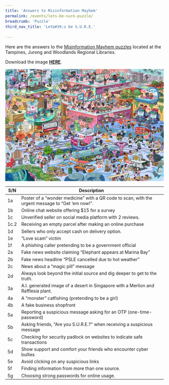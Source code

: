 ```yaml
---
title: 'Answers to Misinformation Mayhem'
permalink: /events/lets-be-sure-puzzle/
breadcrumb: 'Puzzle'
third_nav_title: 'Let&#39;s be S.U.R.E.'

---
```


Here are the answers to the [Misinformation Mayhem puzzles](/events/lets-be-sure-activations/) located at the Tampines, Jurong and Woodlands Regional Libraries.

Download the image **[HERE](https://go.gov.sg/sure-misinfo-mayhem)**.

![](/images/misinformation-mayhem-numbered2.jpg)



 

| **S/N** | **Description**                                              |
| ------- | ------------------------------------------------------------ |
| 1a      | Poster of a “wonder  medicine” with a QR code to scan, with the urgent message to “Get ‘em now!”. |
| 1b      | Online chat website  offering $15 for a survey               |
| 1c      | Unverified seller on social  media platform with 2 reviews.  |
| 1c.2    | Receiving an empty parcel  after making an online purchase   |
| 1d      | Sellers who only accept  cash on delivery option.            |
| 1e      | “Love scam” victim                                           |
| 1f      | A phishing caller  pretending to be a government official    |
| 2a      | Fake news website claiming  “Elephant appears at Marina Bay” |
| 2b      | Fake news headline “PSLE  cancelled due to hot weather”      |
| 2c      | News about a “magic  pill” message                           |
| 2d      | Always look beyond the  initial source and dig deeper to get to the truth. |
| 3a      | A.I. generated image of a  desert in Singapore with a Merlion and Rafflesia plant. |
| 4a      | A “monster” catfishing  (pretending to be a girl)            |
| 4b      | A fake business shopfront                                    |
| 5a      | Reporting a suspicious  message asking for an OTP (one-time-password) |
| 5b      | Asking friends, “Are you  S.U.R.E.?” when receiving a suspicious message |
| 5c      | Checking for security  padlock on websites to indicate safe transactions |
| 5d      | Show support and comfort  your friends who encounter cyber bullies |
| 5e      | Avoid clicking on any  suspicious links                      |
| 5f      | Finding information from  more than one source.              |
| 5g      | Choosing strong passwords  for online usage.                 |

 